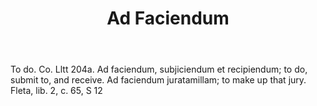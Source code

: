 ---
title: Ad Faciendum
letter: A
permalink: "/definitions/bld-ad-faciendum.html"
body: To do. Co. Lltt 204a. Ad faciendum, subjiciendum et recipiendum; to do, submit
  to, and receive. Ad faciendum juratamillam; to make up that jury. Fleta, lib. 2,
  c. 65, S 12
published_at: '2018-07-07'
source: Black's Law Dictionary 2nd Ed (1910)
layout: post
---